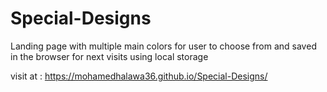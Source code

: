 # Special-Designs
Landing page with multiple main colors for user to choose from and saved in the browser for next visits using local storage

visit at : https://mohamedhalawa36.github.io/Special-Designs/
